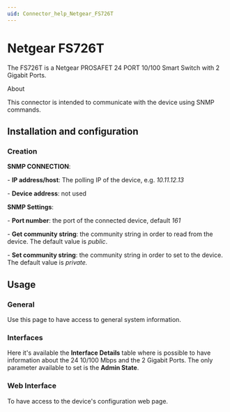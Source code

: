 ```yaml
---
uid: Connector_help_Netgear_FS726T
---
```


# Netgear FS726T

The FS726T is a Netgear PROSAFET 24 PORT 10/100 Smart Switch with 2 Gigabit Ports.

About

This connector is intended to communicate with the device using SNMP commands.

## Installation and configuration

### Creation

**SNMP CONNECTION**:

\- **IP address/host**: The polling IP of the device, e.g. *10.11.12.13*

\- **Device address**: not used

**SNMP Settings**:

\- **Port number**: the port of the connected device, default *161*

\- **Get community string**: the community string in order to read from the device. The default value is *public*.

\- **Set community string**: the community string in order to set to the device. The default value is *private.*

## Usage

### General

Use this page to have access to general system information.

### Interfaces

Here it's available the **Interface Details** table where is possible to have information about the 24 10/100 Mbps and the 2 Gigabit Ports. The only parameter available to set is the **Admin State**.

### Web Interface

To have access to the device's configuration web page.
